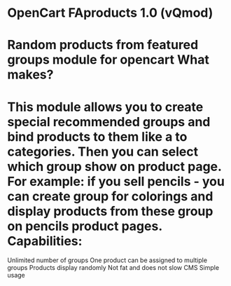 OpenCart FAproducts 1.0 (vQmod)
==========
Random products from featured groups module for opencart
What makes?
==========
This module allows you to create special recommended groups and bind products to them like a to categories. Then you can select which group show on product page.
For example: if you sell pencils - you can create group for colorings and display products from these group on pencils product pages.
Сapabilities:
==========
Unlimited number of groups
One product can be assigned to multiple groups
Products display randomly
Not fat and does not slow CMS
Simple usage
